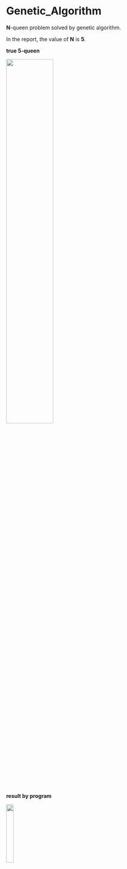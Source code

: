 # Genetic_Algorithm

**N**-queen problem solved by genetic algorithm.

In the report, the value of **N** is **5**.

**true 5-queen**

<img src="https://user-images.githubusercontent.com/38622982/86523760-25707200-beac-11ea-8e93-e492ad17babb.png" width="50%"></img>



**result by program**

<img src="https://user-images.githubusercontent.com/38622982/86523728-94999680-beab-11ea-947f-c67451881d7c.png" width="20%"></img>
